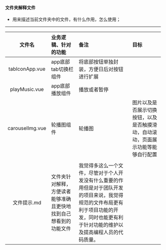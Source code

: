 #### 文件夹解释文件
- 用来描述当前文件夹中的文件，有什么作用，怎么使用；

----
|   文件名   |业务逻辑、针对的功能|备注|目标|
|:-:|:-|:-|:-|
|tabIconApp.vue|app底部tab切换栏组件|将底部按钮单独封装，方便日后对按钮进行扩展||
|playMusic.vue|app底部播放组件|播放或者暂停||
|carouselImg.vue|轮播图组件|轮播图|图片以及是否展示切换按钮，以及是否触摸滑动，自动滚动，页面展示功能等能够自行配置|
||||
|    文件提示.md   |    文件夹针对解释，方便读者能够准确且更快地找到自己想看到的功能文件     |       我觉得多这么一个文件，尽管对于个人开发没有什么重要的作用但是对于团队开发的项目来说，我觉得规范的文件布局更有利于项目功能的开发，同时也能更有利于针对功能的维护以及提高编程人员的代码质量。||